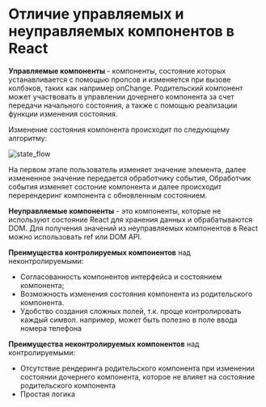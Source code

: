# Отличие управляемых и неуправляемых компонентов в React
<b> Управляемые компоненты </b> - компоненты, состояние которых устанавливается с помощью пропсов
и изменяется при вызове колбэков, таких как например onChange. Родительский компонент
может участвовать в управлении дочернего компонента за счет передачи начального состояния,
а также с помощью реализации функции изменения состояния.


Изменение состояния компонента происходит по следующему алгоритму:


![state_flow](https://github.com/user-attachments/assets/c0faef82-10eb-4085-8c91-c35e4ad93ec6)


На первом этапе пользователь изменяет значение элемента, далее измененное значение передается обработчику события,
Обработчик события изменяет состоние компонента и далее происходит перерендеринг компонента с обновленным состоянием.


<b>Неуправляемые компоненты</b> - это компоненты, которые не используют состояние React для хранения данных и обрабатываются DOM. Для получения значений из неуправляемых компонентов в React можно использовать ref или DOM API.


<b>Преимущества контролируемых компонентов</b>  над неконтролируемыми:
* Согласованность компонентов интерфейса и состоянием компонента;
* Возможность изменения состояния компонента из родительского компонента.
* Удобство создания сложных полей, т.к. проще контролировать каждый символ. например, может быть полезно в поле ввода номера телефона

<b>Преимущества неконтролируемых компонентов</b> над контролируемыми:
* Отсутствие рендеринга родительского компонента
при изменении состоянии дочернего компонента,
которое не влияет на состояние родительского компонента
* Простая логика
